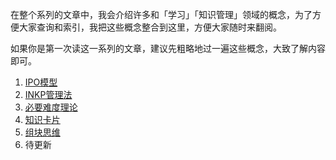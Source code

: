 在整个系列的文章中，我会介绍许多和「学习」「知识管理」领域的概念，为了方便大家查询和索引，我把这些概念整合到这里，方便大家随时来翻阅。 

如果你是第一次读这一系列的文章，建议先粗略地过一遍这些概念，大致了解内容即可。

1. [IPO模型](post/Mycards/IPO模型.md)
2. [INKP管理法](post/Mycards/INKP管理法.md)
3. [必要难度理论](post/Mycards/必要难度理论.md)
4. [知识卡片](post/实践篇/知识卡片.md)
5. [组块思维](post/Mycards/组块思维.md)
6. 待更新




